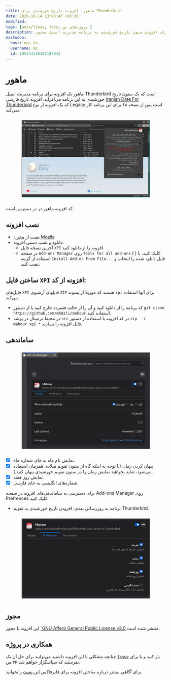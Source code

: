 ```yaml
---
title: ماهور، افزونه تاریخ خورشیدی برای Thunderbird
date: 2020-10-14 13:08:47 +03:30
modified:
tags: [unix/linux, foss, پروژه‌های من ]
description: ماهور یک افزونه برای افزودن ستون تاریخ خورشیدی به برنامه مدیریت ایمیل محبوب Thunderbird است.
mastodon:
  host: mas.to
  username: mz
  id: 105144110101187043
---
```


# ماهور

ماهور یک افزونه برای برنامه مدیریت ایمیل Thunderbird است که یک ستون تاریخ خورشیدی به این برنامه می‌افزاید. افزونه تاریخ فارسی [Iranian Date For Thunderbird](https://addons.thunderbird.net/en-US/thunderbird/addon/iranian-date-for-thunderbird/?src=ss) که یک افزونه از نوع Legacy است پس از نسخه ۶۸ برای این برنامه کار نمی‌کند.

<div style="text-align: center;">
    <img src="mahour.png" style="max-width: 80%; margin: 10px;" alt="افزونه ماهور">
</div>


کد افزونه ماهور در <a href="https://github.com/mhdzli/mahour"><i class="fab fa-github"></i></a> در دسترس است.

## نصب افزونه

- نصب از [مخزن Mozila](https://addons.thunderbird.net/en-us/thunderbird/addon/mahour-iranian-date/)
- دانلود و نصب دستی افزونه:
	- آخرین نسخه فایل `XPI` افزونه را از <a href="https://github.com/mhdzli/mahour/releases"><i class="fab fa-github"></i></a> دانلود کنید.
	- در صفحه `Add-ons Manager`  روی `Tools for all add-ons` (<i class="fa fa-cog"></i> <i class="fa  fa-chevron-down"></i>) کلیک کنید. با استفاده از گزینه ‪`Install Add-on From File...`‬ فایل دانلود شده را انتخاب و نصب کنید.

## ساختن فایل `XPI` افزونه از کد:

فایل‌های `XPI` فایلهای آرشیوی `ZIP` هستند که موزیلا از پسوند `xpi` برای آنها استفاده می‌کند.

- کد برنامه را از <a href="https://github.com/mhdzli/mahour/archive/master.zip"><i class="fab fa-github"></i></a> دانلود کنید و آن را از حالت فشرده خارج کنید یا از دستور `git clone https://github.com/mhdzli/mahour` استفاده کنید.
- در محیط ترمینال در پوشه `src` در کد افزونه با استفاده از دستور ‪`zip  -r mahour.xpi *`‬ فایل افزونه را بسازید.

## ساماندهی

<div style="text-align: center;">
    <img src="add-ons-manager.png" style="max-width: 80%; margin: 10px;" alt="ساماندهی">
</div>

- [x]  نمایش نام ماه به جای شماره ماه.
- [x] پنهان کردن زمان (با توجه به اینکه گاه از ستون تقویم میلادی همزمان استفاده می‌شود، شاید بخواهید نمایش زمان را در ستون تقویم خورشیدی پنهان کنید.).
- [x]  نمایش روز هفته. 
- [x]  شماره‌های انگلیسی به جای فارسی. 

برای دسترسی به ساماندهی‌های افزونه در صفحه Add-ons Manager روی Prefrences کلیک کنید.

- برنامه به روزرسانی بعدی: افزودن تاریخ خورشیدی به تقویم Thunderbitd.

<div style="text-align: center;">
    <img src="options.png" style="max-width: 80%; margin: 10px;" alt="تنظیمات">
</div>

## مجوز 

این افزونه با مجوز <a href="http://www.gnu.org/licenses/agpl-3.0.html">‪<i class="fa fa-balance-scale"></i>`GNU Affero General Public License v3.0‬</a> منتشر شده است.

## همکاری در پروژه

چنانچه مشکلی با این افزونه داشتید می‌توانید برای حل آن یک [`Issue`](https://github.com/mhdzli/mahour/issues) باز کنید و یا برای من `PR` بفرستید که سپاسگزار خواهم شد.

برای آگاهی بیشتر درباره ساختن افزونه برای فایرفاکس [این پست](../mahour-update) رابخوانید.
